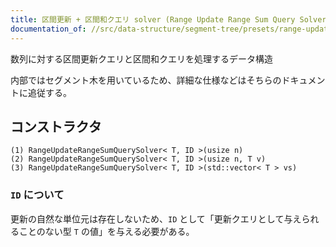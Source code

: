 ```yaml
---
title: 区間更新 + 区間和クエリ solver (Range Update Range Sum Query Solver)
documentation_of: //src/data-structure/segment-tree/presets/range-update-range-sum-query-solver.hpp
---
```


数列に対する区間更新クエリと区間和クエリを処理するデータ構造

内部ではセグメント木を用いているため、詳細な仕様などはそちらのドキュメントに追従する。

## コンストラクタ
```
(1) RangeUpdateRangeSumQuerySolver< T, ID >(usize n)
(2) RangeUpdateRangeSumQuerySolver< T, ID >(usize n, T v)
(3) RangeUpdateRangeSumQuerySolver< T, ID >(std::vector< T > vs)
```

### `ID` について
更新の自然な単位元は存在しないため、`ID` として「更新クエリとして与えられることのない型 `T` の値」を与える必要がある。
